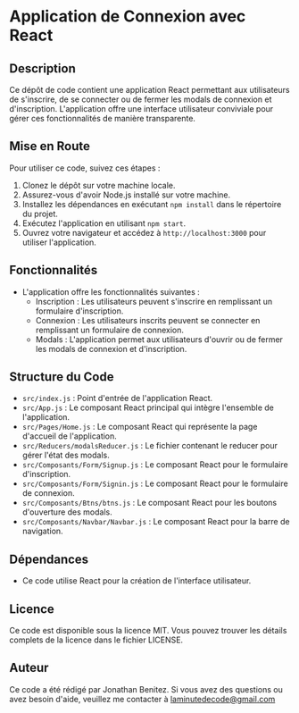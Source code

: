# Application de Connexion avec React

## Description
Ce dépôt de code contient une application React permettant aux utilisateurs de s'inscrire, de se connecter ou de fermer les modals de connexion et d'inscription. L'application offre une interface utilisateur conviviale pour gérer ces fonctionnalités de manière transparente.

## Mise en Route
Pour utiliser ce code, suivez ces étapes :

1. Clonez le dépôt sur votre machine locale.
2. Assurez-vous d'avoir Node.js installé sur votre machine.
3. Installez les dépendances en exécutant `npm install` dans le répertoire du projet.
4. Exécutez l'application en utilisant `npm start`.
5. Ouvrez votre navigateur et accédez à `http://localhost:3000` pour utiliser l'application.

## Fonctionnalités
- L'application offre les fonctionnalités suivantes :
  - Inscription : Les utilisateurs peuvent s'inscrire en remplissant un formulaire d'inscription.
  - Connexion : Les utilisateurs inscrits peuvent se connecter en remplissant un formulaire de connexion.
  - Modals : L'application permet aux utilisateurs d'ouvrir ou de fermer les modals de connexion et d'inscription.
  
## Structure du Code
- `src/index.js` : Point d'entrée de l'application React.
- `src/App.js` : Le composant React principal qui intègre l'ensemble de l'application.
- `src/Pages/Home.js` : Le composant React qui représente la page d'accueil de l'application.
- `src/Reducers/modalsReducer.js` : Le fichier contenant le reducer pour gérer l'état des modals.
- `src/Composants/Form/Signup.js` : Le composant React pour le formulaire d'inscription.
- `src/Composants/Form/Signin.js` : Le composant React pour le formulaire de connexion.
- `src/Composants/Btns/btns.js` : Le composant React pour les boutons d'ouverture des modals.
- `src/Composants/Navbar/Navbar.js` : Le composant React pour la barre de navigation.

## Dépendances
- Ce code utilise React pour la création de l'interface utilisateur.

## Licence
Ce code est disponible sous la licence MIT. Vous pouvez trouver les détails complets de la licence dans le fichier LICENSE.

## Auteur
Ce code a été rédigé par Jonathan Benitez. Si vous avez des questions ou avez besoin d'aide, veuillez me contacter à laminutedecode@gmail.com
